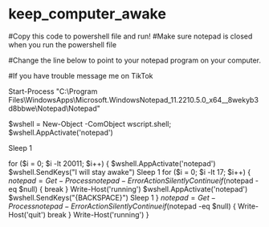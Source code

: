 # keep_computer_awake

#Copy this code to powershell file and run!
#Make sure notepad is closed when you run the powershell file

#Change the line below to point to your notepad program on your computer. 

#If you have trouble message me on TikTok

Start-Process "C:\Program Files\WindowsApps\Microsoft.WindowsNotepad_11.2210.5.0_x64__8wekyb3d8bbwe\Notepad\Notepad"

$wshell = New-Object -ComObject wscript.shell;
$wshell.AppActivate('notepad')

Sleep 1

for ($i = 0; $i -lt 20011; $i++) {
    $wshell.AppActivate('notepad')
    $wshell.SendKeys("I will stay awake")
    Sleep 1
    for ($i = 0; $i -lt 17; $i++) {
        $notepad = Get-Process notepad -ErrorAction SilentlyContinue
        if ($notepad -eq $null) {
            break
        }
        Write-Host('running')
        $wshell.AppActivate('notepad')
        $wshell.SendKeys("{BACKSPACE}")
        Sleep 1
    }
    $notepad = Get-Process notepad -ErrorAction SilentlyContinue
    if ($notepad -eq $null) {
        Write-Host('quit')
        break
    }
    Write-Host('running')
}

